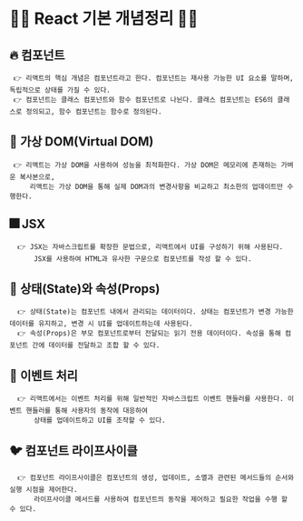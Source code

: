 # 💠💠 React 기본 개념정리 💠💠

## 🔥 컴포넌트
     👉 리액트의 핵심 개념은 컴포넌트라고 한다. 컴포넌트는 재사용 가능한 UI 요소를 말하며, 독립적으로 상태를 가질 수 있다.
     👉 컴포넌트는 클래스 컴포넌트와 함수 컴포넌트로 나뉜다. 클래스 컴포넌트는 ES6의 클래스로 정의되고, 함수 컴포넌트는 함수로 정의된다.

## 🌊 가상 DOM(Virtual DOM)
     👉 리액트는 가상 DOM을 사용하여 성능을 최적화한다. 가상 DOM은 메모리에 존재하는 가벼운 복사본으로,
         리액트는 가상 DOM을 통해 실제 DOM과의 변경사항을 비교하고 최소한의 업데이트만 수행한다.

## 🎆 JSX
      👉 JSX는 자바스크립트를 확장한 문법으로, 리액트에서 UI를 구성하기 위해 사용된다.
          JSX를 사용하여 HTML과 유사한 구문으로 컴포넌트를 작성 할 수 있다.

## 🌌 상태(State)와 속성(Props)
      👉 상태(State)는 컴포넌트 내에서 관리되는 데이터이다. 상태는 컴포넌트가 변경 가능한 데이터를 유지하고, 변경 시 UI를 업데이트하는데 사용된다.
      👉 속성(Props)은 부모 컴포넌트로부터 전달되는 읽기 전용 데이터이다. 속성을 통해 컴포넌트 간에 데이터를 전달하고 조합 할 수 있다.

## 🎲 이벤트 처리
      👉 리액트에서는 이벤트 처리를 위해 일반적인 자바스크립트 이벤트 핸들러를 사용한다. 이벤트 핸들러를 통해 사용자의 동작에 대응하여
          상태를 업데이트하고 UI를 조작할 수 있다.

## 🐦 컴포넌트 라이프사이클
      👉 컴포넌트 라이프사이클은 컴포넌트의 생성, 업데이트, 소멸과 관련된 메서드들의 순서와 실행 시점을 제어한다.
          라이프사이클 메서드를 사용하여 컴포넌트의 동작을 제어하고 필요한 작업을 수행 할 수 있다.



